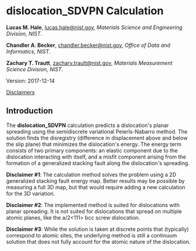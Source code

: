 # dislocation_SDVPN Calculation

**Lucas M. Hale**, [lucas.hale@nist.gov](mailto:lucas.hale@nist.gov?Subject=ipr-demo), *Materials Science and Engineering Division, NIST*.

**Chandler A. Becker**, [chandler.becker@nist.gov](mailto:chandler.becker@nist.gov?Subject=ipr-demo), *Office of Data and Informatics, NIST*.

**Zachary T. Trautt**, [zachary.trautt@nist.gov](mailto:zachary.trautt@nist.gov?Subject=ipr-demo), *Materials Measurement Science Division, NIST*.

Version: 2017-12-14

[Disclaimers](http://www.nist.gov/public_affairs/disclaimer.cfm)

## Introduction

The __dislocation_SDVPN__ calculation predicts a dislocation's planar spreading using the semidiscrete variational Peierls-Nabarro method.  The solution finds the disregistry (difference in displacement above and below the slip plane) that minimizes the dislocation's energy.  The energy term consists of two primary components: an elastic component due to the dislocation interacting with itself, and a misfit component arising from the formation of a generalized stacking fault along the dislocation's spreading.

__Disclaimer #1__: The calculation method solves the problem using a 2D generalized stacking fault energy map.  Better results may be possible by measuring a full 3D map, but that would require adding a new calculation for the 3D variation.

__Disclaimer #2__: The implemented method is suited for dislocations with planar spreading. It is not suited for dislocations that spread on multiple atomic planes, like the a/2<111> bcc screw dislocation.

__Disclaimer #3__: While the solution is taken at discrete points that (typically) correspond to atomic sites, the underlying method is still a continuum solution that does not fully account for the atomic nature of the dislocation.